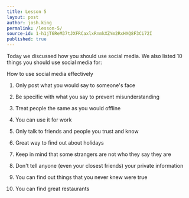 ```yaml
---
title: Lesson 5
layout: post
author: josh.king
permalink: /lesson-5/
source-id: 1-h1jT6ReM37tJXFRCaxlxRnmkXZYm2RxHXQ8F3Ci72I
published: true
---
```

Today we discussed how you should use social media. We also listed 10 things you should use social media for:

How to use social media effectively

1. Only post what you would say to someone's face

2. Be specific with what you say to prevent misunderstanding

3. Treat people the same as you would offline

4. You can use it for work

5. Only talk to friends and people you trust and know

6. Great way to find out about holidays

7. Keep in mind that some strangers are not who they say they are

8. Don't tell anyone (even your closest friends) your private information

9. You can find out things that you never knew were true

10.  You can find great restaurants

